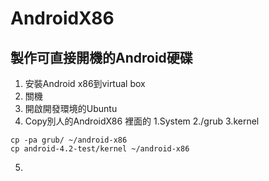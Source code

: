 AndroidX86
==========

## 製作可直接開機的Android硬碟

1. 安裝Android x86到virtual box
2. 關機
3. 開啟開發環境的Ubuntu
4. Copy別人的AndroidX86 裡面的 1.System 2./grub 3.kernel

```
cp -pa grub/ ~/android-x86
cp android-4.2-test/kernel ~/android-x86
```

5. 



